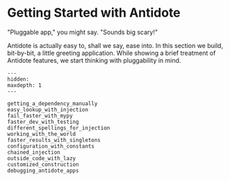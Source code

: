 # Getting Started with Antidote

"Pluggable app," you might say. 
"Sounds big scary!"

Antidote is actually easy to, shall we say, ease into.
In this section we build, bit-by-bit, a little greeting application.
While showing a brief treatment of Antidote features, we start thinking with pluggability in mind.

```{toctree}
---
hidden:
maxdepth: 1
---

getting_a_dependency_manually
easy_lookup_with_injection
fail_faster_with_mypy
faster_dev_with_testing
different_spellings_for_injection
working_with_the_world
faster_results_with_singletons
configuration_with_constants
chained_injection
outside_code_with_lazy
customized_construction
debugging_antidote_apps
```

